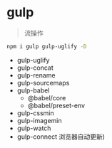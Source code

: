 # gulp

> 流操作

```sh
npm i gulp gulp-uglify -D
```

- gulp-uglify
- gulp-concat
- gulp-rename
- gulp-sourcemaps
- gulp-babel
  - @babel/core
  - @babel/preset-env
- gulp-cssmin
- gulp-imagemin
- gulp-watch
- gulp-connect 浏览器自动更新)

